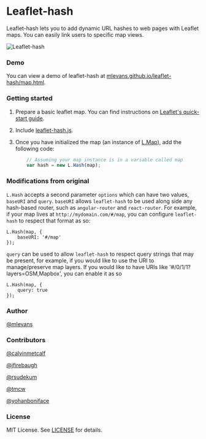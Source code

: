 # Leaflet-hash

Leaflet-hash lets you to add dynamic URL hashes to web pages with Leaflet maps. You can easily
link users to specific map views.

![Leaflet-hash](https://github.com/mlevans/leaflet-hash/raw/master/screenshots/screenshot.png)

### Demo
You can view a demo of leaflet-hash at [mlevans.github.io/leaflet-hash/map.html](http://mlevans.github.io/leaflet-hash/map.html).

### Getting started

1. Prepare a basic leaflet map. You can find instructions on [Leaflet's quick-start guide](http://leaflet.cloudmade.com/examples/quick-start.html).

2. Include [leaflet-hash.js](https://github.com/mlevans/leaflet-hash/blob/master/leaflet-hash.js).

3. Once you have initialized the map (an instance of [L.Map](http://leaflet.cloudmade.com/reference.html#map-usage)), add the following code:

	```javascript
        // Assuming your map instance is in a variable called map
        var hash = new L.Hash(map);
    ```

### Modifications from original
`L.Hash` accepts a second parameter `options` which can have two values, `baseURI` and `query`. `baseURI` allows `leaflet-hash` to be used
along side any hash-based router, such as `angular-router` and `react-router`. For example, if your map lives at `http://mydomain.com/#/map`, you can configure `leaflet-hash` to respect that format as so:

````
L.Hash(map, {
	baseURI: '#/map'
});
````

`query` can be used to allow `leaflet-hash` to respect query strings that may be present, for example, if you would like to use the URI
to manage/preserve map layers. If you would like to have URIs like '#/0/1/1?layers=OSM,Mapbox', you can enable it as so

````
L.Hash(map, {
	query: true
});
````


### Author
[@mlevans](http://github.com/mlevans)

### Contributors
[@calvinmetcalf](http://github.com/calvinmetcalf)

[@jfirebaugh](http://github.com/jfirebaugh)

[@rsudekum](http://github.com/rsudekum)

[@tmcw](http://github.com/tmcw)

[@yohanboniface](http://github.com/yohanboniface)


### License

MIT License. See [LICENSE](https://github.com/mlevans/leaflet-hash/blob/master/LICENSE.md) for details.
